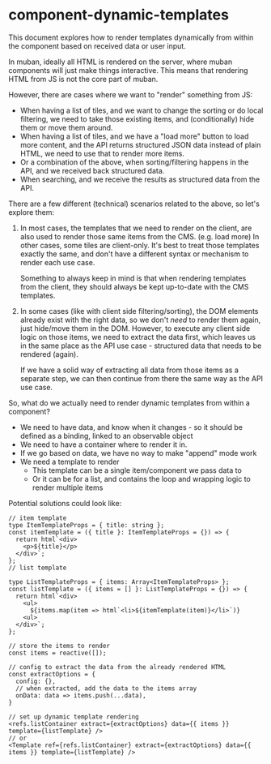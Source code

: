# component-dynamic-templates

This document explores how to render templates dynamically from within the component based on
received data or user input.

In muban, ideally all HTML is rendered on the server, where muban components will just make things
interactive. This means that rendering HTML from JS is not the core part of muban.

However, there are cases where we want to "render" something from JS:
- When having a list of tiles, and we want to change the sorting or do local filtering, we need
  to take those existing items, and (conditionally) hide them or move them around.
- When having a list of tiles, and we have a "load more" button to load more content, and the API
  returns structured JSON data instead of plain HTML, we need to use that to render more items.
- Or a combination of the above, when sorting/filtering happens in the API, and we received back
  structured data.
- When searching, and we receive the results as structured data from the API.

There are a few different (technical) scenarios related to the above, so let's explore them:

1. In most cases, the templates that we need to render on the client, are also used to render those
   same items from the CMS. (e.g. load more) In other cases, some tiles are client-only. It's
   best to treat those templates exactly the same, and don't have a different syntax or mechanism
   to render each use case.
   
   Something to always keep in mind is that when rendering templates from
   the client, they should always be kept up-to-date with the CMS templates.
   
2. In some cases (like with client side filtering/sorting), the DOM elements already exist with the
   right data, so we don't _need_ to render them again, just hide/move them in the DOM. However, to
   execute any client side logic on those items, we need to extract the data first, which leaves
   us in the same place as the API use case - structured data that needs to be rendered (again).
   
   If we have a solid way of extracting all data from those items as a separate step, we can then
   continue from there the same way as the API use case.


So, what do we actually need to render dynamic templates from within a component?

- We need to have data, and know when it changes - so it should be defined as a binding, linked to
  an observable object
- We need to have a container where to render it in.
- If we go based on data, we have no way to make "append" mode work
- We need a template to render
    - This template can be a single item/component we pass data to
    - Or it can be for a list, and contains the loop and wrapping logic to render multiple items

Potential solutions could look like:

```tsx
// item template
type ItemTemplateProps = { title: string };
const itemTemplate = ({ title }: ItemTemplateProps = {}) => {
  return html`<div>
    <p>${title}</p>
  </div>`;
};
// list template

type ListTemplateProps = { items: Array<ItemTemplateProps> };
const listTemplate = ({ items = [] }: ListTemplateProps = {}) => {
  return html`<div>
    <ul>
      ${items.map(item => html`<li>${itemTemplate(item)}</li>`)}
    <ul>
  </div>`;
};

// store the items to render
const items = reactive([]);

// config to extract the data from the already rendered HTML
const extractOptions = {
  config: {},
  // when extracted, add the data to the items array
  onData: data => items.push(...data),
}

// set up dynamic template rendering
<refs.listContainer extract={extractOptions} data={{ items }} template={listTemplate} />
// or
<Template ref={refs.listContainer} extract={extractOptions} data={{ items }} template={listTemplate} />

```
